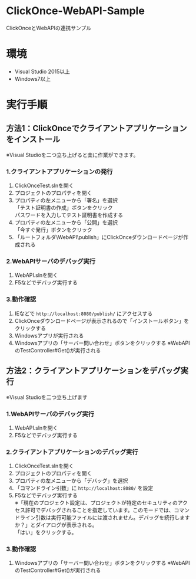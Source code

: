 # ClickOnce-WebAPI-Sample
ClickOnceとWebAPIの連携サンプル

# 環境
* Visual Studio 2015以上
* Windows7以上

# 実行手順

## 方法1：ClickOnceでクライアントアプリケーションをインストール
※Visual Studioを二つ立ち上げると楽に作業ができます。

### 1.クライアントアプリケーションの発行
1. ClickOnceTest.slnを開く
1. プロジェクトのプロパティを開く
1. プロパティの左メニューから「署名」を選択   
  「テスト証明書の作成」ボタンをクリック  
  パスワードを入力してテスト証明書を作成する
1. プロパティの左メニューから「公開」を選択   
  「今すぐ発行」ボタンをクリック
1. 「ルートフォルダ\WebAPI\publish」にClickOnceダウンロードページが作成される

### 2.WebAPIサーバのデバッグ実行
1. WebAPI.slnを開く
1. F5などでデバッグ実行する

### 3.動作確認
1. IEなどで `http://localhost:8080/publish/` にアクセスする
1. ClickOnceダウンロードページが表示されるので「インストールボタン」をクリックする
1. Windowsアプリが実行される
1. Windowsアプリの「サーバー問い合わせ」ボタンをクリックする
   ※WebAPIのTestController#Get()が実行される

## 方法2：クライアントアプリケーションをデバッグ実行
※Visual Studioを二つ立ち上げます

### 1.WebAPIサーバのデバッグ実行
1. WebAPI.slnを開く
1. F5などでデバッグ実行する

### 2.クライアントアプリケーションのデバッグ実行
1. ClickOnceTest.slnを開く
1. プロジェクトのプロパティを開く
1. プロパティの左メニューから「デバッグ」を選択   
1. 「コマンドライン引数」に `http://localhost:8080/` を設定
1. F5などでデバッグ実行する  
   ※「現在のプロジェクト設定は、プロジェクトが特定のセキュリティのアクセス許可でデバッグされることを指定しています。このモードでは、コマンドライン引数は実行可能ファイルには渡されません。デバッグを続行しますか？」とダイアログが表示される。  
   「はい」をクリックする。
  
### 3.動作確認
1. Windowsアプリの「サーバー問い合わせ」ボタンをクリックする
   ※WebAPIのTestController#Get()が実行される
